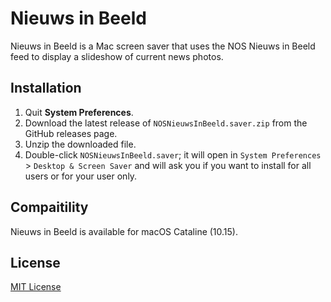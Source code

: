 # Nieuws in Beeld

Nieuws in Beeld is a Mac screen saver that uses the NOS Nieuws in Beeld feed to display a slideshow of current news photos. 

## Installation

1. Quit **System Preferences**.
2. Download the latest release of `NOSNieuwsInBeeld.saver.zip` from the GitHub releases page.
3. Unzip the downloaded file.
4. Double-click `NOSNieuwsInBeeld.saver`; it will open in `System Preferences` > `Desktop & Screen Saver` and will ask you if you want to install for all users or for your user only. 

## Compaitility 

Nieuws in Beeld is available for macOS Cataline (10.15).

## License

[MIT License](https://github.com/nos-digital/nieuws-in-beeld/blob/master/LICENSE)
